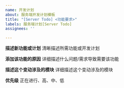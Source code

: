 ```yaml
---
name: 开发计划
about: 服务端开发计划模板
title: "[Server Todo] <功能要求>"
labels: 服务端计划[Server Todo]
assignees: ''

---
```


**描述新功能或计划**
清晰描述所需功能或开发计划

**添加该功能的原因**
详细描述什么问题/需求导致需要该功能

**描述这个变动涉及的模块**
详细描述这个变动涉及的模块

**优先级**
正在进行、高、中、低
